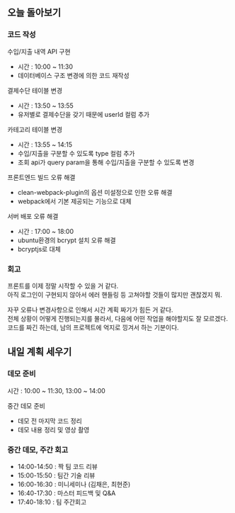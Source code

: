 ## 오늘 돌아보기

### 코드 작성

수입/지출 내역 API 구현
- 시간 : 10:00 ~ 11:30
- 데이터베이스 구조 변경에 의한 코드 재작성

결제수단 테이블 변경
- 시간 : 13:50 ~ 13:55
- 유저별로 결제수단을 갖기 때문에 userId 컬럼 추가

카테고리 테이블 변경
- 시간 : 13:55 ~ 14:15
- 수입/지출을 구분할 수 있도록 type 컬럼 추가
- 조회 api가 query param을 통해 수입/지출을 구분할 수 있도록 변경

프론트엔드 빌드 오류 해결
- clean-webpack-plugin의 옵션 미설정으로 인한 오류 해결
- webpack에서 기본 제공되는 기능으로 대체

서버 배포 오류 해결
- 시간 : 17:00 ~ 18:00
- ubuntu환경의 bcrypt 설치 오류 해결
- bcryptjs로 대체

### 회고

프론트를 이제 정말 시작할 수 있을 거 같다.  
아직 로그인이 구현되지 않아서 에러 핸들링 등 고쳐야할 것들이 많지만 괜찮겠지 뭐.

자꾸 오류나 변경사항으로 인해서 시간 계획 짜기가 힘든 거 같다.  
전체 상황이 어떻게 진행되는지를 몰라서, 다음에 어떤 작업을 해야할지도 잘 모르겠다.  
코드를 짜긴 하는데, 남의 프로젝트에 억지로 낑겨서 하는 기분이다.

## 내일 계획 세우기

### 데모 준비

시간 : 10:00 ~ 11:30, 13:00 ~ 14:00

중간 데모 준비
- 데모 전 마지막 코드 정리
- 데모 내용 정리 및 영상 촬영

### 중간 데모, 주간 회고

- 14:00-14:50 : 짝 팀 코드 리뷰 
- 15:00-15:50 : 팀간 기술 리뷰
- 16:00-16:30 : 미니세미나 (김채은, 최현준)
- 16:40-17:30 : 마스터 피드백 및 Q&A 
- 17:40-18:10 : 팀 주간회고
